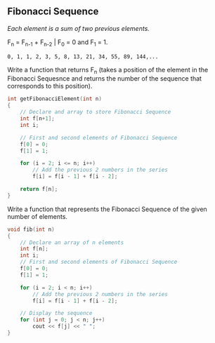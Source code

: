 ## Fibonacci Sequence
*Each element is a sum of two previous elements.*

F<sub>n</sub> = F<sub>n-1</sub> + F<sub>n-2</sub> | F<sub>0</sub> = 0 and F<sub>1</sub> = 1.
```
0, 1, 1, 2, 3, 5, 8, 13, 21, 34, 55, 89, 144,...
```
Write a function that returns F<sub>n</sub> (takes a position of the element in the Fibonacci Sequesnce
and returns the number of the sequence that corresponds to this position).
```c++
int getFibonacciElement(int n)
{
    // Declare and array to store Fibonacci Sequence
    int f[n+1];
    int i;

    // First and second elements of Fibonacci Sequence
    f[0] = 0;
    f[1] = 1;

    for (i = 2; i <= n; i++)
        // Add the previous 2 numbers in the series
        f[i] = f[i - 1] + f[i - 2];

    return f[n];
}
```
Write a function that represents the Fibonacci Sequence of the given number of elements.
```c++
void fib(int n)
{
    // Declare an array of n elements
    int f[n];
    int i;
    // First and second elements of Fibonacci Sequence
    f[0] = 0;
    f[1] = 1;

    for (i = 2; i < n; i++)
        // Add the previous 2 numbers in the series
        f[i] = f[i - 1] + f[i - 2];

    // Display the sequence
    for (int j = 0; j < n; j++)
        cout << f[j] << " ";
}
```
